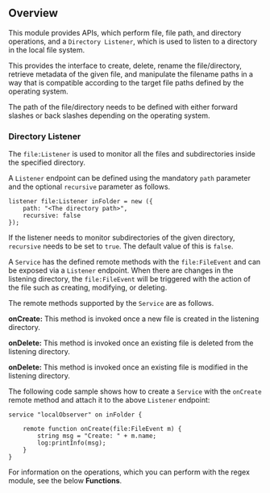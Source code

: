 ## Overview

This module provides APIs, which perform file, file path, and directory operations, and a `Directory Listener`, which is used to listen to a directory in the local file system.

This provides the interface to create, delete, rename the file/directory, retrieve metadata of the given file, and manipulate the 
filename paths in a way that is compatible according to the target  file paths defined by the operating system.

The path of the file/directory needs to be defined with either forward slashes or back slashes depending on the operating system.

### Directory Listener

The `file:Listener` is used to monitor all the files and subdirectories inside the specified directory. 

A `Listener` endpoint can be defined using the mandatory `path` parameter  and the optional `recursive` parameter  as follows.

```ballerina
listener file:Listener inFolder = new ({
    path: "<The directory path>",
    recursive: false
});
```

If the listener needs to monitor subdirectories of the given directory, `recursive` needs to be set to `true`. The default value of this is `false`.

A `Service` has the defined remote methods with the `file:FileEvent` and can be exposed via a `Listener` endpoint. 
When there are changes in the listening directory, the `file:FileEvent` will be triggered with the action of the file 
such as creating, modifying, or deleting. 

The remote methods supported by the `Service` are as follows.

**onCreate:** This method is invoked once a new file is created in the listening directory.

**onDelete:** This method is invoked once an existing file is deleted from the listening directory.

**onDelete:** This method is invoked once an existing file is modified in the listening directory.

The following code sample shows how to create a `Service` with the `onCreate` remote method and attach it to the above `Listener` endpoint:

```ballerina
service "localObserver" on inFolder {

    remote function onCreate(file:FileEvent m) {
        string msg = "Create: " + m.name;
        log:printInfo(msg);
    }
}
```

For information on the operations, which you can perform with the regex module, see the below **Functions**.
